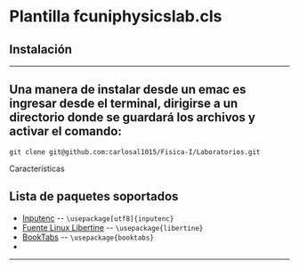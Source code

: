 Plantilla fcuniphysicslab.cls
=============

## Instalación
-----------
Una manera de instalar desde un emac es ingresar desde el terminal, dirigirse a un directorio donde se guardará los archivos y activar el comando:
-----------
```
git clone git@github.com:carlosal1015/Fisica-I/Laboratorios.git
```

Características

Lista de paquetes soportados
-----
* [Inputenc](http://ctan.uniminuto.edu/macros/latex/base/inputenc.pdf) -- `\usepackage[utf8]{inputenc}`
* [Fuente Linux Libertine](http://ctan.uniminuto.edu/fonts/libertine/doc/libertine.pdf) -- `\usepackage{libertine}`
* [BookTabs](http://ctan.uniminuto.edu/macros/latex/contrib/booktabs/booktabs.pdf) -- `\usepackage{booktabs}`
*
-----
